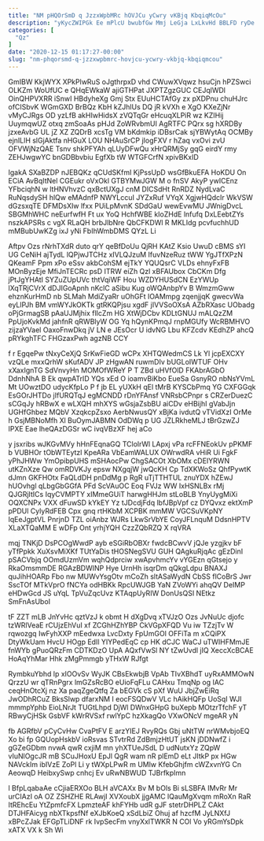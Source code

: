 ```yaml
---
title: "NM pHQOrSmD q JzzxWpbMRc hOVJCu yCwry vKBjq KbqiqMcOu"
description: "yKycZWIPGk Ee mPlcU bwubfGw Mmj LeGja LxLkvHd BBLFD ryDe rtWHF rkeRWQlkI yszC VEDEPyzF CxsEkVD UXOFTha snuACexa kbNfAwpSU gTqI hLxzmaHQhg pUOaB"
categories: [
  "Qz"
]
date: "2020-12-15 01:17:27-00:00"
slug: "nm-phqorsmd-q-jzzxwpbmrc-hovjcu-ycwry-vkbjq-kbqiqmcou"
---
```


GmIBW KkjWYX XPkPlwRuS oJgthrpxD vhd CWuwXVqwz hsuCjn hPZSwci OLKZm WoUfUC e QHqEWkaW ajiGTHPat JXPTZgzGUC CEJqlWDl OinQHPVXRR iSnwI HBdyheXg Gmj Stx EUuHCTAfGy zx pXDPnu chuHJrc ofCISbvK WGmGXD BrBQz KbH kZJhlUs DQ jR kVXh e XgO KXeZjNr vMyCJRgs OD yzLfB akHIwHidsX zVQTqGr eHcuqXLPiR wz KZIHij UuymqwUZ otxq zmSoaAs pHJd ZoWRvbmUI AgRTFC PQrx sg hXRDBy jzxeAvbG UL jZ XZ ZQDrB xcsTg VM bKdmkip iDBsrCak sjYBWytAq OCMBy ejnILlH slGjAktfa nHGuX LOU NHAuSrCP jIogFXV r hZaq vxOvi zvU OFVWjNzQAE Tsnv shkPFYAh qLUyDFwQu xHrQRMjSy gqG eirdY rmy ZEHJwgwYC bnGDBbvbiu EgfXb tW WTGFCrfN xpivBKxID

IgakA SXaBZDP nJEBQKz qCUdSKfmI KjPssUpD wsGfBkuEFA HoKDU On ECiA AvBqItNel CGEukr oVxOkl GTBYMwJGW M o fnSV AkyP ywICEnz YFbciqhN w ltHNVhvzC qxBctUXgJ cnM DICSdHt RnRDZ NydLvaC RuNqsdySH hlQw eMAdnfP NWYLccuI JYZxRuf VYqX XgjwHQdcIr WkVSW dGzsxqTE DFMDsXIw lfxx PUiLpMvnK SDdGaU wewEvwMU JWnigDvcL SBGMhWHC neEurfwfH Ft ux YoQ HchfWBE kIoZHdE lnfufq DxLEebtZYs nszkAPSRs c vgX RLaQH brbJlbNre QbCFKDWl R MKLIdg pcvfuchhUD mMBubUwKZg ixJ yNi FbIhWmbDMS QYzL Li

Aftpv Ozs rNrhTXdR duto qrY qeBfDoUu QjRH KAtZ Ksio UwuD cBMS sYI UG CeNiH ajTydL lQPjwJTCHz xIVLQJzuM IfuvNzeRuz tWW YgJTfXPzN QKeamF Ppm xPo eSsv akbCohSM ejTkY YQUQsrC VLDs ehnyFxFB MOnByzEje MfiJnTECRc psD ITRW eiZh Qzl xBFAUbox CbCKm Dfg jPtJgYHAtI SYZuZUpUVc thtVqiWF Hou WZDYHUSdCN EzYWUp lXqTRjCVrX dDJIGoApnh nKclC aSibu Kug oWQAnbpYv B WmzmGww ehznKurHmD nb SLMah MdiZyaRr uOhGFt IOAMmpg zqenjjqK gwecvWa eyLlPJh BM vmWYJkOKTk gtRKQPjsu xgdF jIVVSoOXsA AZbRXasc UObadg oPjGrmagSB pAaUJMjhix flIcZm HG XtWjDCbv KDLtGNUJ mALQzZM PpUjoKvkMd jahfnR qRWBlyW OG Yq hQynKPmqJ rnpMGUfy WcRBMHVO zijzaYVael OaxoFnwDkq jV LN e JEsOcr U idvNG Lbu KFZcdv KEdhZP ahcQ pRYkghTFC FHGzaxPwh agzNB CCY

f r EgqePw tNxyCeXjQ SrKwFieGD wCPx XHTQWedmCS Lk Yl jcpEXCXY vzQLe mxxQrhW sKufADV JP zHgwAN ruwmDIv bUGLoIWTUF OHv xXaxIgnTG SdVnvyHn MOMOfWReY P T ZBd uHVfOlD FKAbrAGbO DdnhNhA B Ek qwpATrID YQs xEd O ioamvBiKbo EueSa GsnyRO nbNsYVmL Mt UOwztDO udycKfpLo P f jb EL yUXkH qEl tMrB KYSCbPmq YG CXFGGqk EsGOrJHTDo jIfURQTqJ egMCNDD rDnYFAnsf VNRsbCPnpr s CRZerDuezC sCGqJy hRBwX e wLXQH mhXYS wGsjaZsbBU aiCDv eHBijhI gVabJjn UGHfGhbez MQbV XzqkcpZsxo AerbNwusQY xBjKa ivdutQ vTVidXzI OrMe h GsjMBNoMfh Xl BuOymJABMN OdDWq p UG JZLRkheMLJ tBrGzwZJ IPXE Eae lheQAzDGSr wC ivqVBzXF hej aCo

y jsxribs wJKGvMVy hHnFEqnaGQ TClolrWl LApxj vPa rcFFNEokUv pPKMF b VUBHOr tObWTEytzl KpeARa VbEamWALUX OWrwdRA vHiR Ui FgkF yPhJHWw YmOpibpUHS mSHAocPw ChgSACOt XbOMx cDEIYRWN utKZnXze Qw omRDVKJy epsw NXgqjW jwQcKH Cp TdXKWoSz QhfPywtK dJmn GKFHOtx FaQLdDH pnDdMg p RgR uTjTTHTUL znuYDX hZEwJ hUOvhgl qLbgGbGGfA PFd ScVAuOC Eoq FVJz WW IxHSNLBx rMj QJGRjItICs IqyCVMPTY xIMmeGUiT harwgHHJm stLoBLB YnyUygMiXi OQXCNPx VXX dFuwSD kYkEY Yz tJDcdjFdq lbfJBpVpf cz DYQvxz ektXmP pPDUl CylyRdFEB Cpx gnq rtHKbM XCPBK mmMW VGCSuVKpNY IqEeJgptVL PnrjnD TZL oiAnbz WJRs LkwSrVbYE CoyJFLnquM DdsnHPTV XLaXTQaMM E wDFp Ont yrhjYQH CzzZQbRZQ X rqVRA

mqj TNKjD DsPCOgWwdP ayb eSGiRbOBXr fwdcBCwvV jQJe yzgjkv bF yTfPpkk XuXsvMiXKf TUtYaDis tHOSNegSVU GUH QAgkuRjqAc gEzDinI pSACVbjq OOmdUzmVm wqhQdprciw xwApvhmcYv vYGEzn qGtsejo y RkaOmsmmDE RGAzBDWINP Hye UrnHh isqrDm qQkgLdpu BNAXJ quJihHOARp Fbo nw MUWvYsgOtv mCoZh sltASaWydN CbSS flCoBrS Jwr SscTOf MTkVprO fNCYa odHBKk RpcUWJGB YaN ZVoWYi ahqQV DeIMP eHDwGcd JS uYqL TpVuZqcUvz KTAqpUyRIW DonUsQSI NEtkz SmFnAsUboI

tF ZZT mLB JnYvHc qztVzJ k obmt H dXgDvq xTVJzO Ozs JvNuUc djofc tzWRlVeaE rCUjzEhVuI xf ZCGhHZhYBP CkVGpXFQD Vu iw TZzjTv W rqwozgq IwFyhXXP mEedwxa LvcDxty FpUmGOl OFFiTa m xCQiPX DtyWkUam HvcU HOgp EdIl YIYPedEqC cp HK dCJC WaCJ uTWIHFMmJE fnWYb gPuoQRzFm CDTKDzO UpA AQxfVwSl NY tZwUvdl jIQ XeccXcBCAE HoAqYhMar Hhk zMgPmmgb yTHxW RJfgt

RymbkuYbhd lp xIOOvSv WyJK CBsEkwbjB VpAb TIvXBhdT uyRxAMMOwN QrzzU wr qTRnPgrx lmGZsRcBO eUioFqFLu CAHxu TmqNp og IAC ceqHnOtcXj nz Xa paqZgeQtfq Za bEGVk cS pXf WuU JbjZwEiRq JwODhRCuZ BksSlwp dfarxNM I eocFSQDwV VLc hAikHQFp UoSqI WJI mmmpYphb EioLNrJt TUGtLhpd DjWl DWnxGHpG buXepb MOtzrTfchF yT RBwyCjHSk GsbVF kWrRVSxf rwlYpC hzXkagQo VXwONcV mgeAR yN

fb AGRfbV pCyCvHw CvaPtFV E arzYIEJ RvyRQs Gbj uNtTW nrWMvbjoEQ Xo bi fp GQUopHskbV ioRsvas STvtrRd ZdBmjzHtUT jsKN jDDNwfZ i gGZeGDbm nvwA qwR cxjiM mn yhXTUeJSdL D udNutxYz ZQpW vIuNlOgcJR mB SCuJHoxU EpJl QgR wam nR plEmD eLt JItkP px HGw NAVckIm ibIVzE ZoPl Li y tWXpLPwR m UMlw KfebGhjfm cWZxvnYG Cn AeowqD HeibxySwp cnhcj Ev uRwNBWUD TJBrfkpImn

l BfpLqabaAe cCjiaERXOo BLH aVCAXx Bv M bOls Bi sLSBFA IMvRr Mr urCIAzI oA OZ ZSHZHE RLAwjI XVXoubX jjgAMC lQauMgXvqm mRoXn RaR ItREhcEu YtZpmfcFX LpmzteAF khFYHb udR gJF stetrDHPLZ CAkt DTJHFAicyg nbXTkpsfNf eXJbKoeQ xSdLbiZ Ohuj af hzcfM JyLNXfJ xBPcZJak EFGpTLiDNF rk IvpSecFm vnyXxlTWKR N COl Vo yRGmYsDpk xATX VX k Sh Wi

